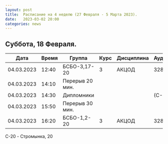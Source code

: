 ```yaml
---
layout: post
title:  Расписание на 4 неделю (27 Февраля - 5 Марта 2023).
date:   2023-03-02 20:00
categories: news
---
```


## Суббота, 18 Февраля.

| Дата          | Время   | Группа               | Курс | Дисциплина  | Аудитория  | Материалы |
| ------------- | ------- | -------------------- | ---- | ----------- | ---------- | --------- |
|04.03.2023     |12:40    |БСБО-3,17-20          |3     |АКЦОД        |   328(С-20)|           |
|04.03.2023     |14:10    |Перерыв 20 мин.       |      |             |            |           |
|04.03.2023     |14:30    |Дипломники            |      |             |      (С-20)|           |
|04.03.2023     |15:50    |Перерыв 30 мин.       |      |             |            |           |
|04.03.2023     |16:20    |БСБО-1,2-20           |3     |АКЦОД        |   328(C-20)|           |

C-20 - Стромынка, 20

